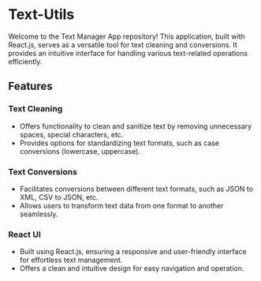 # Text-Utils

Welcome to the Text Manager App repository! This application, built with React.js, serves as a versatile tool for text cleaning and conversions. It provides an intuitive interface for handling various text-related operations efficiently.

## Features

### Text Cleaning
- Offers functionality to clean and sanitize text by removing unnecessary spaces, special characters, etc.
- Provides options for standardizing text formats, such as case conversions (lowercase, uppercase).

### Text Conversions
- Facilitates conversions between different text formats, such as JSON to XML, CSV to JSON, etc.
- Allows users to transform text data from one format to another seamlessly.

### React UI
- Built using React.js, ensuring a responsive and user-friendly interface for effortless text management.
- Offers a clean and intuitive design for easy navigation and operation.

